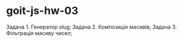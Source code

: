 # goit-js-hw-03

Задача 1. Генератор slug; Задача 2. Композиція масивів; Задача 3. Фільтрація
масиву чисел;
